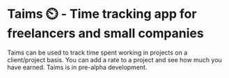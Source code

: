 # Taims ⏲️ - Time tracking app for freelancers and small companies

Taims can be used to track time spent working in projects on a client/project basis. You can add a rate to a project and see how much you have earned.
Taims is in pre-alpha development.
